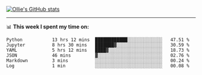 <!--
**icedpanda/icedpanda** is a ✨ _special_ ✨ repository because its `README.md` (this file) appears on your GitHub profile.

Here are some ideas to get you started:

- 🔭 I’m currently working on ...
- 🌱 I’m currently learning ...
- 👯 I’m looking to collaborate on ...
- 🤔 I’m looking for help with ...
- 💬 Ask me about ...
- 📫 How to reach me: ...
- 😄 Pronouns: ...
- ⚡ Fun fact: ...
-->
[![Ollie's GitHub stats](https://github-readme-stats-icedpanda.vercel.app/api?username=icedpanda&count_private=true&show_icons=true)](https://github.com/icedpanda)

---
📊 **This week I spent my time on:**
<!--START_SECTION:waka-->

```text
Python           13 hrs 12 mins  ████████████░░░░░░░░░░░░░   47.51 %
Jupyter          8 hrs 30 mins   ███████▓░░░░░░░░░░░░░░░░░   30.59 %
YAML             5 hrs 12 mins   ████▓░░░░░░░░░░░░░░░░░░░░   18.73 %
JSON             46 mins         ▓░░░░░░░░░░░░░░░░░░░░░░░░   02.76 %
Markdown         3 mins          ░░░░░░░░░░░░░░░░░░░░░░░░░   00.24 %
Log              1 min           ░░░░░░░░░░░░░░░░░░░░░░░░░   00.08 %
```

<!--END_SECTION:waka-->
